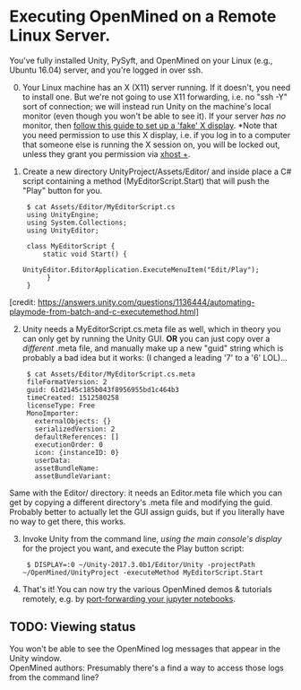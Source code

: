 # Executing OpenMined on a Remote Linux Server.

You've fully installed Unity, PySyft, and OpenMined on your Linux (e.g., Ubuntu 16.04) server, and you're logged in over ssh.


0. Your Linux machine has an X (X11) server running.  If it doesn't, you need to install one.  But we're not going to use X11 forwarding, i.e. no "ssh -Y" sort of connection; we will instead run Unity on the machine's local monitor (even though you won't be able to see it).  If your server *has no* monitor, then [follow this guide to set up a 'fake' X display](https://towardsdatascience.com/how-to-run-unity-on-amazon-cloud-or-without-monitor-3c10ce022639).  *Note that you need permission to use this X display, i.e. if you log in to a computer that someone else is running the X session on, you will be locked out, unless they grant you permission via [xhost +](https://www.x.org/archive/X11R6.8.1/doc/xhost.1.html).


1. Create a new directory UnityProject/Assets/Editor/ and inside place a C# script containing a method (MyEditorScript.Start) that will push the "Play" button for you.


        $ cat Assets/Editor/MyEditorScript.cs
        using UnityEngine;
        using System.Collections;
        using UnityEditor;

        class MyEditorScript { 
            static void Start() { 
                  UnityEditor.EditorApplication.ExecuteMenuItem("Edit/Play"); 
             }
        }

[credit: https://answers.unity.com/questions/1136444/automating-playmode-from-batch-and-c-executemethod.html]


2. Unity needs a MyEditorScript.cs.meta file as well, which in theory you can only get by running the Unity GUI.   **OR** you can just copy over a *different* .meta file, and manually make up a new "guid" string which is probably a bad idea but it works: (I changed a leading '7' to a '6' LOL)...

        $ cat Assets/Editor/MyEditorScript.cs.meta 
        fileFormatVersion: 2
        guid: 61d2145c185b043f8956955bd1c464b3
        timeCreated: 1512580258
        licenseType: Free
        MonoImporter:
          externalObjects: {}
          serializedVersion: 2
          defaultReferences: []
          executionOrder: 0
          icon: {instanceID: 0}
          userData: 
          assetBundleName: 
          assetBundleVariant: 

Same with the Editor/ directory: it needs an Editor.meta file which you can get by copying a different directory's .meta file and modifying the guid.  Probably better to actually let the GUI assign guids, but if you literally have no way to get there, this works. 

3. Invoke Unity from the command line, *using the main console's display* for the project you want, and execute the Play button script:

        $ DISPLAY=:0 ~/Unity-2017.3.0b1/Editor/Unity -projectPath ~/OpenMined/UnityProject -executeMethod MyEditorScript.Start

5. That's it!  You can now try the various OpenMined demos & tutorials remotely, e.g. by [port-forwarding your jupyter notebooks](https://drscotthawley.github.io/How-To-Port-Forward-Jupyter-Notebooks/). 

## TODO: Viewing status
You won't be able to see the OpenMined log messages that appear in the Unity window.  
 OpenMined authors: Presumably there's a  find a way to access those logs from the command line?
